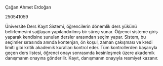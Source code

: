 Çağan Ahmet Erdoğan

250541059

Üniversite Ders Kayıt Sistemi, öğrencilerin dönemlik ders yükünü belirlemesini sağlayan yapılandırılmış bir süreç sunar. Öğrenci sisteme giriş yaparak kendisine sunulan dersler arasından seçim yapar. Sistem, bu seçimler sırasında anında kontenjan, ön koşul, zaman çakışması ve kredi limiti gibi kritik akademik kuralları kontrol eder. Tüm kontrollerden başarıyla geçen ders listesi, öğrenci onayı sonrasında kesinleşmek üzere akademik danışmanın onayına gönderilir. Kayıt, danışmanın onayıyla resmiyet kazanır.
